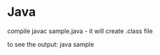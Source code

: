 # Java

compile 
  javac sample.java - it will create .class file

to see the output: 
  java sample
